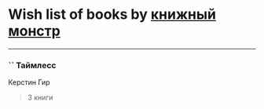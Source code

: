 # Wish list of books by [книжный монстр](https://plus.google.com/u/0/112827366114582937203/)
---

### `` Таймлесс
Керстин Гир
> 3 книги

